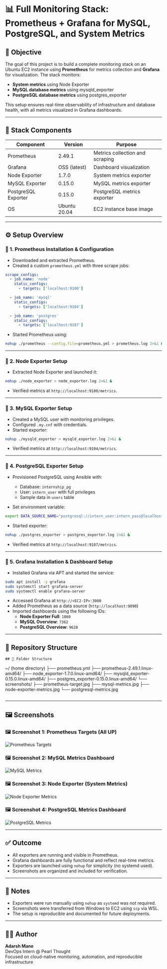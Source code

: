# 📊 Full Monitoring Stack: Prometheus + Grafana for MySQL, PostgreSQL, and System Metrics

## 🎯 Objective

The goal of this project is to build a complete monitoring stack on an Ubuntu EC2 instance using **Prometheus** for metrics collection and **Grafana** for visualization. The stack monitors:

- **System metrics** using Node Exporter
- **MySQL database metrics** using mysqld_exporter
- **PostgreSQL database metrics** using postgres_exporter

This setup ensures real-time observability of infrastructure and database health, with all metrics visualized in Grafana dashboards.

---

## 🧱 Stack Components

| Component         | Version     | Purpose                            |
|------------------|-------------|------------------------------------|
| Prometheus        | 2.49.1      | Metrics collection and scraping    |
| Grafana           | OSS (latest)| Dashboard visualization            |
| Node Exporter     | 1.7.0       | System metrics exporter            |
| MySQL Exporter    | 0.15.0      | MySQL metrics exporter             |
| PostgreSQL Exporter| 0.15.0     | PostgreSQL metrics exporter        |
| OS                | Ubuntu 20.04| EC2 instance base image            |

---

## ⚙️ Setup Overview

### 🔹 1. Prometheus Installation & Configuration

- Downloaded and extracted Prometheus.
- Created a custom `prometheus.yml` with three scrape jobs:

```yaml
scrape_configs:
  - job_name: 'node'
    static_configs:
      - targets: ['localhost:9100']

  - job_name: 'mysql'
    static_configs:
      - targets: ['localhost:9104']

  - job_name: 'postgres'
    static_configs:
      - targets: ['localhost:9187']
```

- Started Prometheus using:

```bash
nohup ./prometheus --config.file=prometheus.yml > prometheus.log 2>&1 &
```

---

### 🔹 2. Node Exporter Setup

- Extracted Node Exporter and launched it:

```bash
nohup ./node_exporter > node_exporter.log 2>&1 &
```

- Verified metrics at `http://localhost:9100/metrics`.

---

### 🔹 3. MySQL Exporter Setup

- Created a MySQL user with monitoring privileges.
- Configured `.my.cnf` with credentials.
- Started exporter:

```bash
nohup ./mysqld_exporter > mysqld_exporter.log 2>&1 &
```

- Verified metrics at `http://localhost:9104/metrics`.

---

### 🔹 4. PostgreSQL Exporter Setup

- Provisioned PostgreSQL using Ansible with:
  - Database: `internship_pg`
  - User: `intern_user` with full privileges
  - Sample data in `users` table

- Set environment variable:

```bash
export DATA_SOURCE_NAME="postgresql://intern_user:intern_pass@localhost:5432/internship_pg?sslmode=disable"
```

- Started exporter:

```bash
nohup ./postgres_exporter > postgres_exporter.log 2>&1 &
```

- Verified metrics at `http://localhost:9187/metrics`.

---

### 🔹 5. Grafana Installation & Dashboard Setup

- Installed Grafana via APT and started the service:

```bash
sudo apt install -y grafana
sudo systemctl start grafana-server
sudo systemctl enable grafana-server
```

- Accessed Grafana at `http://<EC2-IP>:3000`
- Added Prometheus as a data source (`http://localhost:9090`)
- Imported dashboards using the following IDs:
  - **Node Exporter Full**: `1860`
  - **MySQL Overview**: `7362`
  - **PostgreSQL Overview**: `9628`

---

## 📁 Repository Structure

```
## 📁 Folder Structure

```
~/ (home directory)
├── prometheus.yml
├── prometheus-2.49.1.linux-amd64/
├── node_exporter-1.7.0.linux-amd64/
├── mysqld_exporter-0.15.0.linux-amd64/
├── postgres_exporter-0.15.0.linux-amd64/
└── screenshots/
    ├── prometheus-target.jpg
    ├── mysql-metrics.jpg
    ├── node-exporter-metrics.jpg
    └── postgresql-metrics.jpg
```
```

---

## 🖼️ Screenshots

### 🖼️ Screenshot 1: Prometheus Targets (All UP)
![Prometheus Targets](screenshots/prometheus-target.jpg)

### 🖼️ Screenshot 2: MySQL Metrics Dashboard
![MySQL Metrics](screenshots/mysql-metrics.jpg)

### 🖼️ Screenshot 3: Node Exporter (System Metrics)
![Node Exporter Metrics](screenshots/node-exporter-metrics.jpg)

### 🖼️ Screenshot 4: PostgreSQL Metrics Dashboard
![PostgreSQL Metrics](screenshots/postgresql-metrics.jpg)

---

## ✅ Outcome

- All exporters are running and visible in Prometheus.
- Grafana dashboards are fully functional and reflect real-time metrics.
- Exporters are launched using `nohup` for simplicity (no systemd used).
- Screenshots are organized and included for verification.

---

## 🧠 Notes

- Exporters were run manually using `nohup` as `systemd` was not required.
- Screenshots were transferred from Windows to EC2 using `scp` via WSL.
- The setup is reproducible and documented for future deployments.

---

## 👨‍💻 Author

**Adarsh Mane**  
DevOps Intern @ Pearl Thought  
Focused on cloud-native monitoring, automation, and reproducible infrastructure


